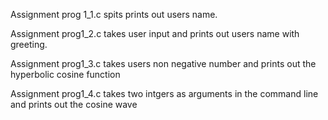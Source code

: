 Assignment prog 1_1.c spits prints out users name.

Assignment prog1_2.c takes user input and prints out users name with greeting.

Assignment prog1_3.c takes users non negative number and prints out the hyperbolic cosine function

Assignment prog1_4.c takes two intgers as arguments in the command line and prints out the cosine wave

